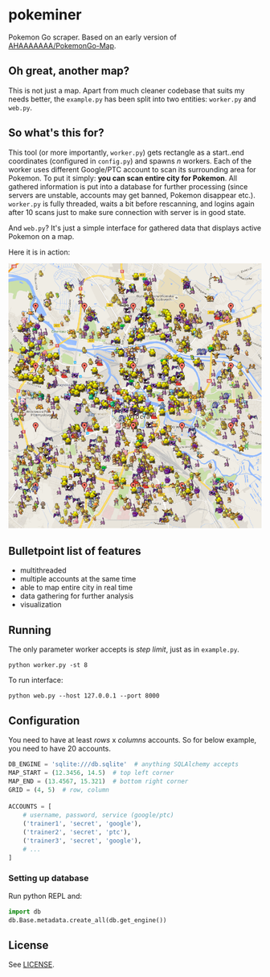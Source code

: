 # pokeminer

Pokemon Go scraper. Based on an early version of [AHAAAAAAA/PokemonGo-Map](https://github.com/AHAAAAAAA/PokemonGo-Map).

## Oh great, another map?

This is not just a map. Apart from much cleaner codebase that suits my needs better, the `example.py` has been split into two entities: `worker.py` and `web.py`.

## So what's this for?

This tool (or more importantly, `worker.py`) gets rectangle as a start..end coordinates (configured in `config.py`) and spawns *n* workers. Each of the worker uses different Google/PTC account to scan its surrounding area for Pokemon. To put it simply: **you can scan entire city for Pokemon**. All gathered information is put into a database for further processing (since servers are unstable, accounts may get banned, Pokemon disappear etc.). `worker.py` is fully threaded, waits a bit before rescanning, and logins again after 10 scans just to make sure connection with server is in good state.

And `web.py`? It's just a simple interface for gathered data that displays active Pokemon on a map.

Here it is in action:

![In action!](static/datamining2.png)

## Bulletpoint list of features

- multithreaded
- multiple accounts at the same time
- able to map entire city in real time
- data gathering for further analysis
- visualization

## Running

The only parameter worker accepts is *step limit*, just as in `example.py`.

```
python worker.py -st 8
```

To run interface:

```
python web.py --host 127.0.0.1 --port 8000
```

## Configuration

You need to have at least *rows* x *columns* accounts. So for below example, you need to have 20 accounts.

```py
DB_ENGINE = 'sqlite:///db.sqlite'  # anything SQLAlchemy accepts
MAP_START = (12.3456, 14.5)  # top left corner
MAP_END = (13.4567, 15.321)  # bottom right corner
GRID = (4, 5)  # row, column

ACCOUNTS = [
    # username, password, service (google/ptc)
    ('trainer1', 'secret', 'google'),
    ('trainer2', 'secret', 'ptc'),
    ('trainer3', 'secret', 'google'),
    # ...
]
```

### Setting up database

Run python REPL and:

```python
import db
db.Base.metadata.create_all(db.get_engine())
```

## License

See [LICENSE](LICENSE).
